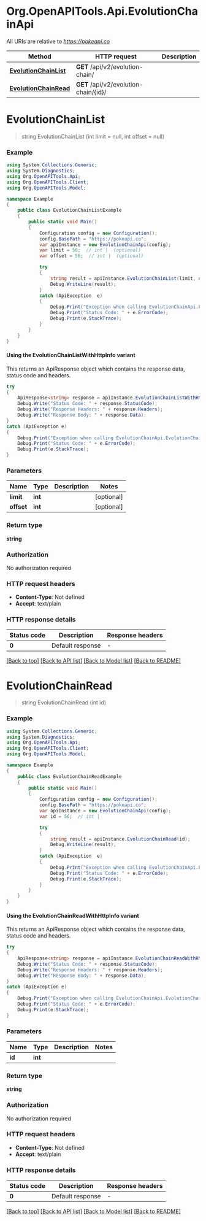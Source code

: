 # Org.OpenAPITools.Api.EvolutionChainApi

All URIs are relative to *https://pokeapi.co*

| Method | HTTP request | Description |
|--------|--------------|-------------|
| [**EvolutionChainList**](EvolutionChainApi.md#evolutionchainlist) | **GET** /api/v2/evolution-chain/ |  |
| [**EvolutionChainRead**](EvolutionChainApi.md#evolutionchainread) | **GET** /api/v2/evolution-chain/{id}/ |  |

<a id="evolutionchainlist"></a>
# **EvolutionChainList**
> string EvolutionChainList (int limit = null, int offset = null)



### Example
```csharp
using System.Collections.Generic;
using System.Diagnostics;
using Org.OpenAPITools.Api;
using Org.OpenAPITools.Client;
using Org.OpenAPITools.Model;

namespace Example
{
    public class EvolutionChainListExample
    {
        public static void Main()
        {
            Configuration config = new Configuration();
            config.BasePath = "https://pokeapi.co";
            var apiInstance = new EvolutionChainApi(config);
            var limit = 56;  // int |  (optional) 
            var offset = 56;  // int |  (optional) 

            try
            {
                string result = apiInstance.EvolutionChainList(limit, offset);
                Debug.WriteLine(result);
            }
            catch (ApiException  e)
            {
                Debug.Print("Exception when calling EvolutionChainApi.EvolutionChainList: " + e.Message);
                Debug.Print("Status Code: " + e.ErrorCode);
                Debug.Print(e.StackTrace);
            }
        }
    }
}
```

#### Using the EvolutionChainListWithHttpInfo variant
This returns an ApiResponse object which contains the response data, status code and headers.

```csharp
try
{
    ApiResponse<string> response = apiInstance.EvolutionChainListWithHttpInfo(limit, offset);
    Debug.Write("Status Code: " + response.StatusCode);
    Debug.Write("Response Headers: " + response.Headers);
    Debug.Write("Response Body: " + response.Data);
}
catch (ApiException e)
{
    Debug.Print("Exception when calling EvolutionChainApi.EvolutionChainListWithHttpInfo: " + e.Message);
    Debug.Print("Status Code: " + e.ErrorCode);
    Debug.Print(e.StackTrace);
}
```

### Parameters

| Name | Type | Description | Notes |
|------|------|-------------|-------|
| **limit** | **int** |  | [optional]  |
| **offset** | **int** |  | [optional]  |

### Return type

**string**

### Authorization

No authorization required

### HTTP request headers

 - **Content-Type**: Not defined
 - **Accept**: text/plain


### HTTP response details
| Status code | Description | Response headers |
|-------------|-------------|------------------|
| **0** | Default response |  -  |

[[Back to top]](#) [[Back to API list]](../../README.md#documentation-for-api-endpoints) [[Back to Model list]](../../README.md#documentation-for-models) [[Back to README]](../../README.md)

<a id="evolutionchainread"></a>
# **EvolutionChainRead**
> string EvolutionChainRead (int id)



### Example
```csharp
using System.Collections.Generic;
using System.Diagnostics;
using Org.OpenAPITools.Api;
using Org.OpenAPITools.Client;
using Org.OpenAPITools.Model;

namespace Example
{
    public class EvolutionChainReadExample
    {
        public static void Main()
        {
            Configuration config = new Configuration();
            config.BasePath = "https://pokeapi.co";
            var apiInstance = new EvolutionChainApi(config);
            var id = 56;  // int | 

            try
            {
                string result = apiInstance.EvolutionChainRead(id);
                Debug.WriteLine(result);
            }
            catch (ApiException  e)
            {
                Debug.Print("Exception when calling EvolutionChainApi.EvolutionChainRead: " + e.Message);
                Debug.Print("Status Code: " + e.ErrorCode);
                Debug.Print(e.StackTrace);
            }
        }
    }
}
```

#### Using the EvolutionChainReadWithHttpInfo variant
This returns an ApiResponse object which contains the response data, status code and headers.

```csharp
try
{
    ApiResponse<string> response = apiInstance.EvolutionChainReadWithHttpInfo(id);
    Debug.Write("Status Code: " + response.StatusCode);
    Debug.Write("Response Headers: " + response.Headers);
    Debug.Write("Response Body: " + response.Data);
}
catch (ApiException e)
{
    Debug.Print("Exception when calling EvolutionChainApi.EvolutionChainReadWithHttpInfo: " + e.Message);
    Debug.Print("Status Code: " + e.ErrorCode);
    Debug.Print(e.StackTrace);
}
```

### Parameters

| Name | Type | Description | Notes |
|------|------|-------------|-------|
| **id** | **int** |  |  |

### Return type

**string**

### Authorization

No authorization required

### HTTP request headers

 - **Content-Type**: Not defined
 - **Accept**: text/plain


### HTTP response details
| Status code | Description | Response headers |
|-------------|-------------|------------------|
| **0** | Default response |  -  |

[[Back to top]](#) [[Back to API list]](../../README.md#documentation-for-api-endpoints) [[Back to Model list]](../../README.md#documentation-for-models) [[Back to README]](../../README.md)

